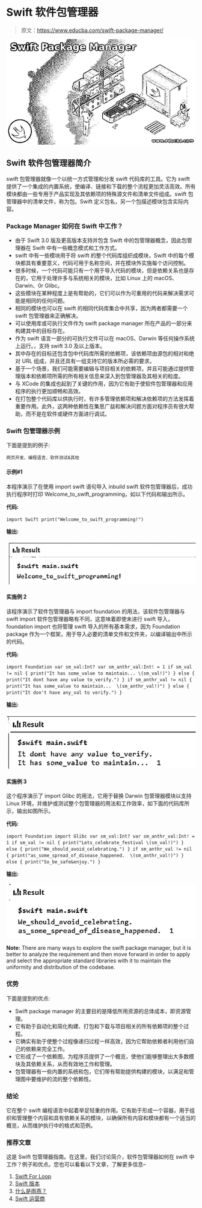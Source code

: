 # Swift 软件包管理器

> 原文：<https://www.educba.com/swift-package-manager/>

![Swift Package Manager](img/26e93a870f1c6ad561b1d6d470c36c37.png)



## Swift 软件包管理器简介

swift 包管理器就像一个以统一方式管理和分发 swift 代码库的工具。它为 swift 提供了一个集成的内置系统，使编译、链接和下载的整个流程更加灵活高效。所有模块都由一些专用于产品实现及其依赖项的特殊源文件和清单文件组成。swift 包管理器中的清单文件，称为包。Swift 定义包名，另一个包描述模块包含实际内容。

### Package Manager 如何在 Swift 中工作？

*   由于 Swift 3.0 版及更高版本支持并包含 Swift 中的包管理器概念，因此包管理器在 Swift 中有一些概念模式和工作方式。
*   swift 中有一些模块用于将 swift 的整个代码库组织成模块，Swift 中的每个模块都具有重要意义，代码可用于名称空间，并在模块外实施每个访问控制。
*   很多时候，一个代码可能只有一个用于导入代码的模块，但是依赖关系也是存在的，它用于处理许多与系统相关的模块，比如 Linux 上的 macOS、Darwin、0r Glibc。
*   这些模块在某种程度上是有帮助的，它们可以作为可重用的代码来解决需求可能是相同的任何问题。
*   相同的模块也可以在 swift 的相同代码库集合中共享，因为两者都需要一个 swift 包管理器来正确解决。
*   可以使用库或可执行文件作为 swift package manager 所在产品的一部分来构建其中的目标存在。
*   作为 swift 语言一部分的可执行文件可以在 macOS、Darwin 等任何操作系统上运行。，支持 swift 3.0 及以上版本。
*   其中存在的目标还包含包中代码库所需的依赖项，该依赖项由源包的相对和绝对 URL 组成，并且还具有一组支持它的版本所必需的要求。
*   基于一个场景，我们可能需要编辑与项目相关的依赖项，并且可能通过提供管理版本和依赖项所需的所有相关信息来深入到包管理器及其相关的粒度。
*   与 XCode 的集成也起到了关键的作用，因为它有助于使软件包管理器和应用程序的执行更加顺畅和高效。
*   在打包整个代码库以供执行时，有许多管理依赖项和解决依赖项的方法发挥着重要作用。此外，这两种依赖性在集思广益和解决问题方面对程序员有很大帮助，而不是在软件或硬件方面进行调试。

### Swift 包管理器示例

下面是提到的例子:

<small>网页开发、编程语言、软件测试&其他</small>

#### 示例#1

本程序演示了在使用 import swift 语句导入 inbuild swift 软件包管理器后，成功执行程序时打印 Welcome_to_swift_programming，如以下代码和输出所示。

**代码:**

`import Swift
print("Welcome_to_swift_programming!")`

**输出:**

![Swift Package Manager 1](img/14f88a33d02486b53c3df41d8931fec6.png)



#### 实施例 2

该程序演示了软件包管理器与 import foundation 的用法，该软件包管理器与 swift import 软件包管理器略有不同，这意味着即使未进行 swift 导入，foundation import 也将管理 swift 导入的所有基本需求，因为 Foundation package 作为一个框架，用于导入必要的清单文件和文件夹，以编译输出中所示的代码。

**代码:**

`import Foundation
var sm_val:Int?
var sm_anthr_val:Int! = 1
if sm_val != nil
{
print("It has some_value to maintain... \(sm_val!)")
}
else
{
print("It dont have any value to_verify.")
}
if sm_anthr_val != nil
{
print("It has some_value to maintain...  \(sm_anthr_val!)")
}
else
{
print("It don't have any_val to verify.")
}`

**输出:**

![Swift Package Manager 2](img/c26128c48f529015b46a991f13cd4d3f.png)



#### 实施例 3

这个程序演示了 import Glibc 的用法，它用于替换 Darwin 包管理器模块以支持 Linux 环境，并维护或测试整个包管理器的用法和工作效率，如下面的代码库所示，输出如图所示。

**代码:**

`import Foundation
import Glibc
var sm_val:Int?
var sm_anthr_val:Int! = 1
if sm_val != nil
{
print("Lets_celebrate_festival \(sm_val!)")
}
else
{
print("We_should_avoid_celebrating.")
}
if sm_anthr_val != nil
{
print("as_some_spread_of_disease_happened.  \(sm_anthr_val!)")
}
else
{
print("So_be_safe&enjoy.")
}`

**输出:**

![Result](img/6561427054698e652af62815e84d10ba.png)



**Note:** There are many ways to explore the swift package manager, but it is better to analyze the requirement and then move forward in order to apply and select the appropriate standard libraries with it to maintain the uniformity and distribution of the codebase.

### 优势

下面是提到的优点:

*   Swift package manager 的主要目的是降低所用资源的总体成本，即资源管理。
*   它有助于自动化和简化构建、打包和下载与项目相关的所有依赖项的整个过程。
*   它确实有助于使整个过程像递归过程一样高效，因为它帮助依赖者利用他们自己的依赖来完全工作。
*   它形成了一个依赖图，为程序员提供了一个概览，使他们能够整理出大多数模块及其依赖关系，从而有效地工作和管理。
*   包管理器有一些内置的系统和包，它们带有帮助提供构建的模块，以满足和管理图中要维护的流的整个依赖性。

### 结论

它在整个 swift 编程语言中起着举足轻重的作用。它有助于形成一个容器，用于组织和管理整个内容和具有依赖关系的模块，以确保所有内容和模块都有一个适当的概览，从而维护执行中的格式和范例。

### 推荐文章

这是 Swift 包管理器指南。在这里，我们讨论简介，软件包管理器如何在 swift 中工作？例子和优点。您也可以看看以下文章，了解更多信息–

1.  [Swift For Loop](https://www.educba.com/swift-for-loop/)
2.  [Swift 版本](https://www.educba.com/swift-version/)
3.  [什么是雨燕？](https://www.educba.com/what-is-swift/)
4.  [Swift 运营商](https://www.educba.com/swift-operators/)





